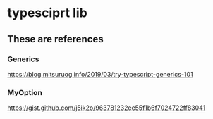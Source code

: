 # typesciprt lib

## These are references

### Generics
https://blog.mitsuruog.info/2019/03/try-typescript-generics-101

### MyOption
https://gist.github.com/j5ik2o/963781232ee55f1b6f7024722ff83041
